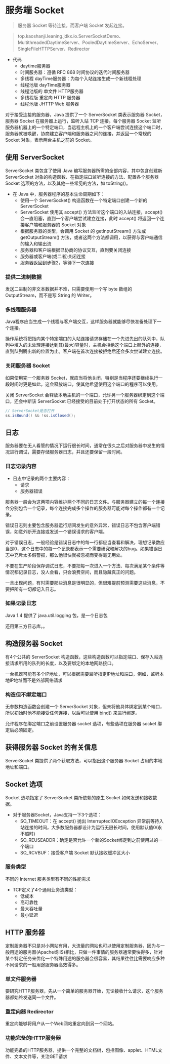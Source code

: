 #   服务端 Socket

>   服务器 Socket 等待连接，而客户端 Socket 发起连接。

>   top.kaoshanji.leaning.jdkx.io.ServerSocketDemo、MultithreadedDaytimeServer、PooledDaytimeServer、EchoServer、SingleFileHTTPServer、Redirector

-   代码
    -   daytime服务器
    -   时间服务器：遵循 RFC 868 时间协议的迭代时间服务器
    -   多线程 dayTime服务器：为每个入站连接生成一个新线程处理
    -   线程池版 dayTime服务器
    -   线程池版的 单文件 HTTP服务器
    -   多线程版 重定向 HTTP 服务器
    -   线程池版 JHTTP Web 服务器


对于接受连接的服务器，Java 提供了一个 ServerSocket 类表示服务器 Socket，服务器 Socket 在服务器上运行，监听入站 TCP 连接。每个服务器 Socket 监听服务器机器上的一个特定端口，当远程主机上的一个客户端尝试连接这个端口时，服务器就被唤醒，协商建立客户端和服务器之间的连接，并返回一个常规的 Socket 对象，表示两台主机之前的 Socket。

##  使用 ServerSocket

ServerSocket 类包含了使用 Java 编写服务器所需的全部内容，其中包含创建新 ServerSocket 对象的构造函数、在指定端口监听连接的方法、配置各个服务器 Socket 选项的方法，以及其他一些常见的方法，如 toString()。

-   在 Java 中，服务器程序的基本生命周期如下：
    -   使用一个 ServerSocket() 构造函数在一个特定端口创建一个新的 ServerSocket
    -   ServerSocket 使用其 accept() 方法监听这个端口的入站连接，accept() 会一直阻塞，直到一个客户端尝试建立连接，此时 accept() 将返回一个连接客户端和服务器的 Socket 对象
    -   根据服务器的类型，会调用 Socket 的 getInputStream() 方法或 getOutputStream() 方法，或者这两个方法都调用，以获得与客户端通信的输入和输出流
    -   服务器和客户端根据已协商的协议交互，直到要关闭连接
    -   服务器或客户端(或二者)关闭连接
    -   服务器返回到步骤2，等待下一次连接

### 提供二进制数据

发送二进制的非文本数据并不难，只需要使用一个写 byte 数组的 OutputStream，而不是写 String 的 Writer。

### 多线程服务器

Java程序应当生成一个线程与客户端交互，这样服务器就能够尽快准备处理下一个连接。

操作系统将把指向某个特定端口的入站连接请求存储在一个先进先出的队列中，队列中填入的未处理连接达到其(最大)容量时，主机会拒绝这个端口上额外的连接，直到队列腾出新的位置为止。客户端在首次连接被拒绝后还会多次尝试建立连接。

### 关闭服务器 Socket

如果使用完一个服务器 Socket，就应当将他关闭，特别是当程序还要继续执行一段时间时更是如此，这会释放端口，使其他希望使用这个端口的程序可以使用。

关闭 ServerSocket 会释放本地主机的一个端口，允许另一个服务器绑定到这个端口，还会中断该 ServerSocket 已经接受的目前处于打开状态的所有 Socket。

```Java
// ServerSocket是否打开
ss.isBound() && !ss.isClosed();
```

##  日志

服务器要在无人看管的情况下运行很长时间，通常在很久之后对服务器中发生的情况进行调试，需要存储服务器日志，并且还要保留一段时间。

### 日志记录内容

-   日志中记录的两个主要内容：
    -   请求
    -   服务器错误

服务器一般会为这两项内容维护两个不同的日志文件。与服务器建立的每一个连接会分别包含一个记录，每个连接完成多个操作的服务器可能对每个操作都有一个记录。

错误日志则主要包含服务器运行期间发生的意外异常，错误日志不包含客户端错误，如意外断开连接或发送一个错误请求的客户端。

对于错误日志，一般经验是错误日志中的每一行都应当查看和解决，理想记录数应当是0，这个日志中的每一个记录都表示一个需要研究和解决的bug。如果错误日志中充斥太多假警报，那么他很快就被忽视而变得毫无用处。

不要在生产阶段保存调试日志，不要把每一次进入一个方法、每次满足某个条件等情况都记录日志，没人会看，只会浪费空间，而且隐藏真正的问题。

一旦出现问题，有时需要那些消息是很明显的，但很难提前预测需要这些消息，不要把所有一切都记入日志。

### 如果记录日志

Java 1.4 提供了 java.util.logging 包，是一个日志包

还用第三方日志库。。

##  构造服务器 Socket

有4个公共的 ServerSocket 构造函数，这些构造函数可以指定端口、保存入站连接请求所用的队列的长度，以及要绑定的本地网路接口。

一台机器可能有多个IP地址，可以根据需要监听指定IP地址和端口，例如，监听本地IP地址而不是外部网络请求

### 构造但不绑定端口

无参数构造函数会创建一个 ServerSocket 对象，但未将他具体绑定到某个端口，所以初始时他不能接受任何连接，以后可以使用 bind() 来进行绑定。

允许程序在绑定端口之前设置服务器 socket 选项，有些选项在服务器 socket 绑定后必须固定。

##  获得服务器 Socket 的有关信息

ServerSocket 类提供了两个获取方法，可以指出这个服务器 Socket 占用的本地地址和端口。

##  Socket 选项

Socket 选项指定了 ServerSocket 类所依赖的原生 Socket 如何发送和接收数据。

-   对于服务器Socket，Java支持一下3个选项：
    -   SO_TIMEOUT：在 accept() 抛出 InterruptedIOException 异常前等待入站连接的时间，大多数服务器都设计为运行无限长时间，使用默认值0(永不超时)
    -   SO_REUSEADDR：确定是否允许一个新的Socket绑定到之前使用过的一个端口
    -   SO_RCVBUF：接受客户端 Socket 默认接收缓冲区大小

### 服务类型

不同的 Internet 服务类型有不同的性能需求

-   TCP定义了4个通用业务流类型：
    -   低成本
    -   高可靠性
    -   最大吞吐量
    -   最小延迟


##  HTTP 服务器

定制服务器不只是对小网站有用，大流量的网站也可以使用定制服务器，因为与一般用途的服务器(Apache或IIS)相比，只做一件事情的服务器通常要快得多，针对某个特定任务来优化一个特殊用途的服务器会很容易，其结果往往比需要响应多种不同请求的一般用途服务器高效得多。

### 单文件服务器

要研究HTTP服务器，先从一个简单的服务器开始，无论接收什么请求，这个服务器都始终发送同一个文件。

### 重定向器 Redirector

重定向能够将用户从一个Web网站重定向到另一个网站。

### 功能完备的HTTP服务器

功能完备的HTTP服务器，提供一个完整的文档树，包括图像、applet、HTML文件、文本文件等，关注GET请求

